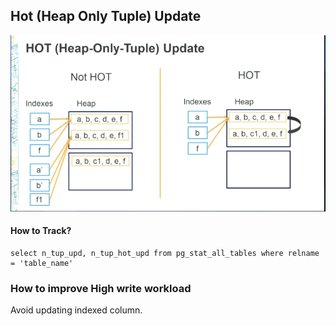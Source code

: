 ## Hot (Heap Only Tuple) Update

 ![Hot Update](hot_update.png)
 
 #### How to Track?
 
    select n_tup_upd, n_tup_hot_upd from pg_stat_all_tables where relname = 'table_name'
 
 ### How to improve High write workload
 
 Avoid updating indexed column.
 
 
 
    
  
 
